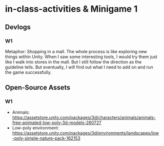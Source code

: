 # in-class-activities & Minigame 1
## Devlogs
### W1
Metaphor: Shopping in a mall. The whole process is like exploring new things within Unity. When I saw some interesting tools, I would try them just like I walk into stores in the mall. But I still follow the direction as the guideline tells. But eventually, I will find out what I need to add on and run the game successfully.


## Open-Source Assets
### W1
- Animals: https://assetstore.unity.com/packages/3d/characters/animals/animals-free-animated-low-poly-3d-models-260727 
- Low-poly environment: https://assetstore.unity.com/packages/3d/environments/landscapes/low-poly-simple-nature-pack-162153 